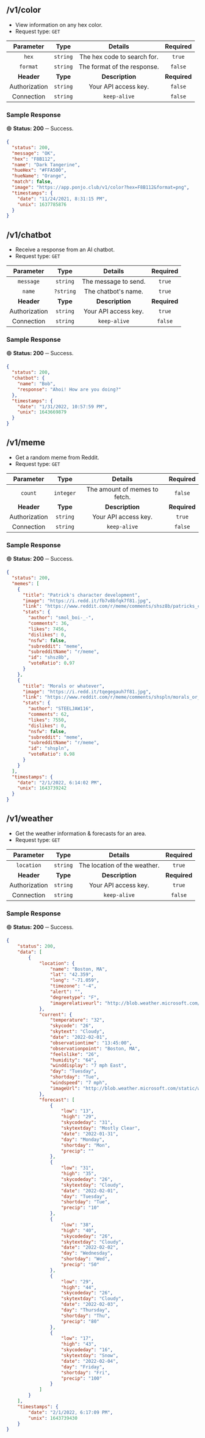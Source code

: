 ## /v1/color

- View information on any hex color.
- Request type: `GET`

| **Parameter** | **Type** | **Details** | **Required** |
| :---: | :---: | :---: | :---: |
| `hex` | `string` | The hex code to search for. | `true` |
| `format` | `string` | The format of the response. | `false` |
| **Header** | **Type** | **Description** | **Required** |
| Authorization | `string` | Your API access key. | `false` |
| Connection | `string` | `keep-alive` | `false` |

### Sample Response

🟢 **Status: 200** ─ Success.

```json
{
  "status": 200,
  "message": "OK",
  "hex": "F8B112",
  "name": "Dark Tangerine",
  "hueHex": "#FFA500",
  "hueName": "Orange",
  "match": false,
  "image": "https://app.ponjo.club/v1/color?hex=F8B112&format=png",
  "timestamps": {
    "date": "11/24/2021, 8:31:15 PM",
    "unix": 1637785876
  }
}
```

## /v1/chatbot

- Receive a response from an AI chatbot.
- Request type: `GET`

| **Parameter** | **Type** | **Details** | **Required** |
| :---: | :---: | :---: | :---: |
| `message` | `string` | The message to send. | `true` |
| `name` | `?string` | The chatbot's name. | `true` |
| **Header** | **Type** | **Description** | **Required** |
| Authorization | `string` | Your API access key. | `true` |
| Connection | `string` | `keep-alive` | `false` |

### Sample Response

🟢 **Status: 200** ─ Success.
```json
{
  "status": 200,
  "chatbot": {
    "name": "Bob",
    "response": "Ahoi! How are you doing?"
  },
  "timestamps": {
    "date": "1/31/2022, 10:57:59 PM",
    "unix": 1643669879
  }
}
```

## /v1/meme

- Get a random meme from Reddit.
- Request type: `GET`

| **Parameter** | **Type** | **Details** | **Required** |
| :---: | :---: | :---: | :---: |
| `count` | `integer` | The amount of memes to fetch. | `false` |
| **Header** | **Type** | **Description** | **Required** |
| Authorization | `string` | Your API access key. | `true` |
| Connection | `string` | `keep-alive` | `false` |

### Sample Response

🟢 **Status: 200** ─ Success.

```json
{
  "status": 200,
  "memes": [
    {
      "title": "Patrick's character development",
      "image": "https://i.redd.it/fb7v8bfqk7f81.jpg",
      "link": "https://www.reddit.com/r/meme/comments/shsz8b/patricks_character_development/",
      "stats": {
        "author": "smol_boi-_-",
        "comments": 36,
        "likes": 7456,
        "dislikes": 0,
        "nsfw": false,
        "subreddit": "meme",
        "subredditName": "r/meme",
        "id": "shsz8b",
        "voteRatio": 0.97
      }
    },
    {
      "title": "Morals or whatever",
      "image": "https://i.redd.it/tqegegauh7f81.jpg",
      "link": "https://www.reddit.com/r/meme/comments/shspln/morals_or_whatever/",
      "stats": {
        "author": "STEELJAW116",
        "comments": 62,
        "likes": 7550,
        "dislikes": 0,
        "nsfw": false,
        "subreddit": "meme",
        "subredditName": "r/meme",
        "id": "shspln",
        "voteRatio": 0.98
      }
    }
  ],
  "timestamps": {
    "date": "2/1/2022, 6:14:02 PM",
    "unix": 1643739242
  }
}
```

## /v1/weather

- Get the weather information & forecasts for an area.
- Request type: `GET`

| **Parameter** | **Type** | **Details** | **Required** |
| :---: | :---: | :---: | :---: |
| `location` | `string` | The location of the weather. | `true` |
| **Header** | **Type** | **Description** | **Required** |
| Authorization | `string` | Your API access key. | `true` |
| Connection | `string` | `keep-alive` | `false` |

### Sample Response

🟢 **Status: 200** ─ Success.

```json
{
    "status": 200,
    "data": [
        {
            "location": {
                "name": "Boston, MA",
                "lat": "42.359",
                "long": "-71.059",
                "timezone": "-4",
                "alert": "",
                "degreetype": "F",
                "imagerelativeurl": "http://blob.weather.microsoft.com/static/weather4/en-us/"
            },
            "current": {
                "temperature": "32",
                "skycode": "26",
                "skytext": "Cloudy",
                "date": "2022-02-01",
                "observationtime": "13:45:00",
                "observationpoint": "Boston, MA",
                "feelslike": "26",
                "humidity": "64",
                "winddisplay": "7 mph East",
                "day": "Tuesday",
                "shortday": "Tue",
                "windspeed": "7 mph",
                "imageUrl": "http://blob.weather.microsoft.com/static/weather4/en-us/law/26.gif"
            },
            "forecast": [
                {
                    "low": "13",
                    "high": "29",
                    "skycodeday": "31",
                    "skytextday": "Mostly Clear",
                    "date": "2022-01-31",
                    "day": "Monday",
                    "shortday": "Mon",
                    "precip": ""
                },
                {
                    "low": "31",
                    "high": "35",
                    "skycodeday": "26",
                    "skytextday": "Cloudy",
                    "date": "2022-02-01",
                    "day": "Tuesday",
                    "shortday": "Tue",
                    "precip": "10"
                },
                {
                    "low": "38",
                    "high": "40",
                    "skycodeday": "26",
                    "skytextday": "Cloudy",
                    "date": "2022-02-02",
                    "day": "Wednesday",
                    "shortday": "Wed",
                    "precip": "50"
                },
                {
                    "low": "29",
                    "high": "44",
                    "skycodeday": "26",
                    "skytextday": "Cloudy",
                    "date": "2022-02-03",
                    "day": "Thursday",
                    "shortday": "Thu",
                    "precip": "80"
                },
                {
                    "low": "17",
                    "high": "43",
                    "skycodeday": "16",
                    "skytextday": "Snow",
                    "date": "2022-02-04",
                    "day": "Friday",
                    "shortday": "Fri",
                    "precip": "100"
                }
            ]
        }
    ],
    "timestamps": {
        "date": "2/1/2022, 6:17:09 PM",
        "unix": 1643739430
    }
}
```